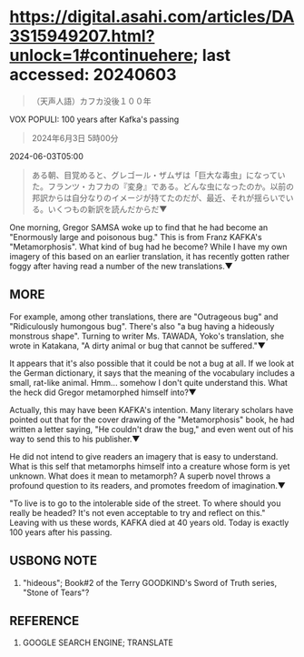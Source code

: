 # https://digital.asahi.com/articles/DA3S15949207.html?unlock=1#continuehere; last accessed: 20240603

> （天声人語）カフカ没後１００年

VOX POPULI: 100 years after Kafka's passing

> 2024年6月3日 5時00分

2024-06-03T05:00

> ある朝、目覚めると、グレゴール・ザムザは「巨大な毒虫」になっていた。フランツ・カフカの『変身』である。どんな虫になったのか。以前の邦訳からは自分なりのイメージが持てたのだが、最近、それが揺らいでいる。いくつもの新訳を読んだからだ▼

One morning, Gregor SAMSA woke up to find that he had become an "Enormously large and poisonous bug." This is from Franz KAFKA's "Metamorphosis". What kind of bug had he become? While I have my own imagery of this based on an earlier translation, it has recently gotten rather foggy after having read a number of the new translations.▼

## MORE

For example, among other translations, there are "Outrageous bug" and "Ridiculously humongous bug". There's also "a bug having a hideously monstrous shape". Turning to writer Ms. TAWADA, Yoko's translation, she wrote in Katakana, "A dirty animal or bug that cannot be suffered."▼

It appears that it's also possible that it could be not a bug at all. If we look at the German dictionary, it says that the meaning of the vocabulary includes a small, rat-like animal. Hmm... somehow I don't quite understand this. What the heck did Gregor metamorphed himself into?▼

Actually, this may have been KAFKA's intention. Many literary scholars have pointed out that for the cover drawing of the "Metamorphosis" book, he had written a letter saying, "He couldn't draw the bug," and even went out of his way to send this to his publisher.▼ 

He did not intend to give readers an imagery that is easy to understand. What is this self that metamorphs himself into a creature whose form is yet unknown. What does it mean to metamorph? A superb novel throws a profound question to its readers, and promotes freedom of imagination.▼

"To live is to go to the intolerable side of the street. To where should you really be headed? It's not even acceptable to try and reflect on this." Leaving with us these words, KAFKA died at 40 years old. Today is exactly 100 years after his passing.

## USBONG NOTE

1) "hideous"; Book#2 of the Terry GOODKIND's Sword of Truth series, "Stone of Tears"?

## REFERENCE

1) GOOGLE SEARCH ENGINE; TRANSLATE
